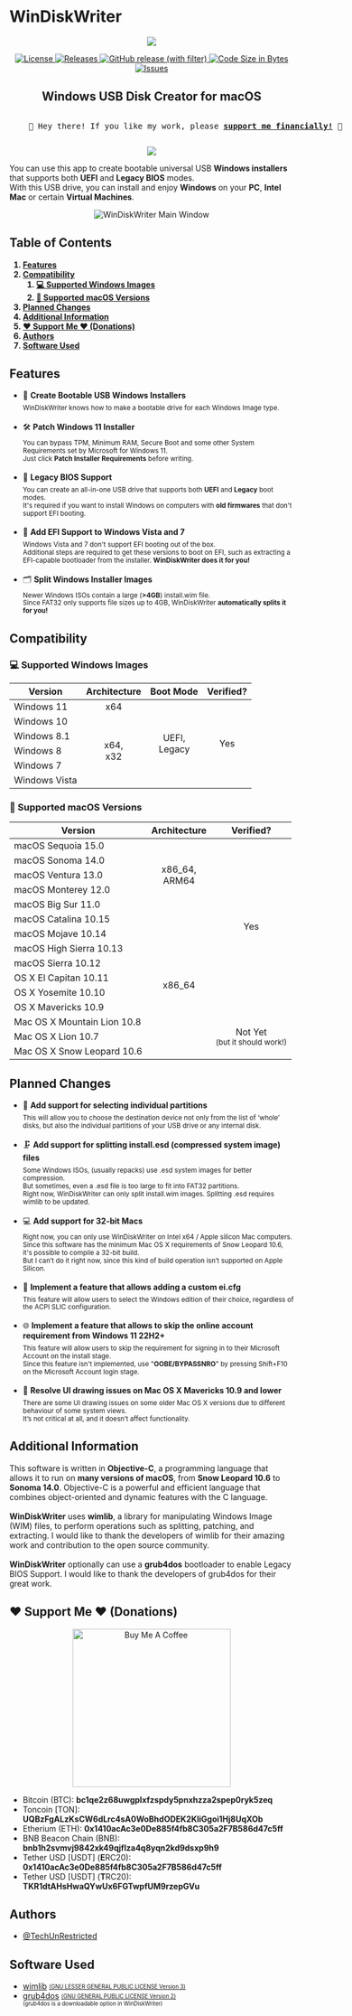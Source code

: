 <h1>WinDiskWriter</h1>

<p align="center">
  <a href="https://github.com/TechUnRestricted/windiskwriter/releases"><img src="https://i.postimg.cc/X3tS32rs/Artboard.jpg"/></a>
</p>

<p align="center">
  <a href="https://github.com/TechUnRestricted/windiskwriter/blob/main/license.md">
    <img alt="License" src="https://img.shields.io/github/license/TechUnReStricted/windiskwriter">
  </a>

  <a href="https://github.com/TechUnRestricted/windiskwriter/releases">
    <img alt="Releases" src="https://img.shields.io/github/downloads/TechUnRestricted/windiskwriter/total">
  </a>
  
  <a href="https://github.com/TechUnRestricted/windiskwriter/releases">
    <img alt="GitHub release (with filter)" src="https://img.shields.io/github/v/release/TechUnRestricted/windiskwriter">
  </a>

  <a href="#">
    <img alt="Code Size in Bytes" src="https://img.shields.io/github/languages/code-size/TechUnRestricted/windiskwriter">
  </a>

  <a href="https://github.com/TechUnRestricted/windiskwriter/issues">
    <img alt="Issues" src="https://img.shields.io/github/issues/TechUnRestricted/windiskwriter">
  </a>
</p>

<h2 align="center">Windows USB Disk Creator for macOS</h2>

<div align="center">
  <pre style="display: inline-block; text-align: left;">
    💖 Hey there! If you like my work, please <b><a href="#%EF%B8%8F-support-me-%EF%B8%8F-donations">support me financially!</a></b> 💖</pre></div>

<p align="center">
  <a href="https://www.buymeacoffee.com/TechUnRestricted">
    <img src="https://img.buymeacoffee.com/button-api/?text=Donate with Buy Me a Coffee&emoji=☕&slug=TechUnRestricted&button_colour=FFDD00&font_colour=000000&font_family=Bree&outline_colour=000000&coffee_colour=ffffff" />
  </a>
<p>
  
You can use this app to create bootable universal USB <strong>Windows installers</strong> that supports both <strong>UEFI</strong> and <strong>Legacy BIOS</strong> modes.<br>
With this USB drive, you can install and enjoy <strong>Windows</strong> on your <strong>PC</strong>, <strong>Intel Mac</strong> or certain <strong>Virtual Machines</strong>.

<center>
  <img alt="WinDiskWriter Main Window" src="https://i.postimg.cc/CYyfZb4Y/Win-Disk-Writer-Screenshot-Pair.png">
</center>

<h2>Table of Contents</h2>
<b>
<ol>
  <li><a href="#features">Features</a></li>
  <li><a href="#compatibility">Compatibility</a>
    <ol>
      <li><a href="#-supported-windows-images">💻 Supported Windows Images</a></li>
      <li><a href="#-supported-macos-versions">🍏 Supported macOS Versions</a></li>
    </ol>
  </li>
  <li><a href="#planned-changes">Planned Changes</a></li>
  <li><a href="#additional-information">Additional Information</a></li>
  <li><a href="#%EF%B8%8F-support-me-%EF%B8%8F-donations">❤️ Support Me ❤️ (Donations)</a></li>
  <li><a href="#authors">Authors</a></li>
  <li><a href="#software-used">Software Used</a></li>
</ol>
</b>

<h2>Features</h2>
<ul>
   <li>
     📀 <strong>Create Bootable USB Windows Installers</strong><br>
      <sub>
        WinDiskWriter knows how to make a bootable drive for each Windows Image type.
      </sub>
   </li>
  <br>
   <li>
     🛠 <strong>Patch Windows 11 Installer</strong><br>
      <sub>
        You can bypass TPM, Minimum RAM, Secure Boot and some other System Requirements set by Microsoft for Windows 11.<br>
        Just click <strong>Patch Installer Requirements</strong> before writing.
      </sub>
   </li>
  <br>
   <li>
     👾 <strong>Legacy BIOS Support</strong><br>
      <sub>
        You can create an all-in-one USB drive that supports both <strong>UEFI</strong> and <strong>Legacy</strong> boot modes.<br>
        It&#39;s required if you want to install Windows on computers with <strong>old firmwares</strong> that don&#39;t support EFI booting.
      </sub>
   </li>
  <br>
   <li>
     🔐 <strong>Add EFI Support to Windows Vista and 7</strong><br>
      <sub>
        Windows Vista and 7 don&#39;t support EFI booting out of the box.<br>
        Additional steps are required to get these versions to boot on EFI, such as extracting a EFI-capable bootloader from the installer. <strong>WinDiskWriter does it for you!</strong>
      </sub>
   </li>
  <br>
   <li>
     🗂 <strong>Split Windows Installer Images</strong><br>
      <sub>
        Newer Windows ISOs contain a large (<strong>&gt;4GB</strong>) install.wim file.<br>
        Since FAT32 only supports file sizes up to 4GB, WinDiskWriter <strong>automatically splits it for you!</strong>
      </sub>
   </li>
</ul>

<h2>Compatibility</h2>
<h3>💻 Supported Windows Images</h3>
<table>
    <thead>
        <tr>
            <th>Version</th>
            <th>Architecture</th>
            <th>Boot Mode</th>
            <th>Verified?</th>
        </tr>
    </thead>
    <tbody>
        <tr>
            <td>Windows 11</td>
            <td align="center">x64</td>
            <td rowspan="6" align="center">UEFI,<br>Legacy</td>
            <td rowspan="6" align="center">Yes</td>
        </tr>
        <tr>
            <td>Windows 10</td>
            <td rowspan="5" align="center">x64,<br>x32</td>
        </tr>
        <tr>
            <td>Windows 8.1</td>
        </tr>
        <tr>
            <td>Windows 8</td>
        </tr>
        <tr>
            <td>Windows 7</td>
        </tr>
        <tr>
            <td>Windows Vista</td>
        </tr>
    </tbody>
</table>

<h3>🍏 Supported macOS Versions</h3>
<table>
    <thead>
        <tr>
            <th>Version</th>
            <th>Architecture</th>
            <th>Verified?</th>
        </tr>
    </thead>
    <tbody>
        <tr>
            <td>macOS Sequoia 15.0</td>
            <td rowspan="5" align="center">x86_64,<br>ARM64</td>
            <td rowspan="12" align="center">Yes</td>
        </tr>
        <tr>
            <td>macOS Sonoma 14.0</td>
        </tr>
        <tr>
            <td>macOS Ventura 13.0</td>
        </tr>
        <tr>
            <td>macOS Monterey 12.0</td>
        </tr>
        <tr>
            <td>macOS Big Sur 11.0</td>
        </tr>
        <tr>
            <td>macOS Catalina 10.15</td>
            <td rowspan="10" align="center">x86_64</td>
        </tr>
        <tr>
            <td>macOS Mojave 10.14</td>
        </tr>
        <tr>
            <td>macOS High Sierra 10.13</td>
        </tr>
        <tr>
            <td>macOS Sierra 10.12</td>
        </tr>
        <tr>
            <td>OS X El Capitan 10.11</td>
        </tr>
        <tr>
            <td>OS X Yosemite 10.10</td>
        </tr>
        <tr>
            <td>OS X Mavericks 10.9</td>
        </tr>
        <tr>
            <td>Mac OS X Mountain Lion 10.8</td>
            <td rowspan="3" align="center">
              Not Yet<br>
              <sub>(but it should work!)</sub>
            </td>
        </tr>
        <tr>
            <td>Mac OS X Lion 10.7</td>
        </tr>
        <tr>
            <td>Mac OS X Snow Leopard 10.6</td>
        </tr>
    </tbody>
</table>

<h2>Planned Changes</h2>
<ul>
   <li>
      📁 <strong>Add support for selecting individual partitions</strong><br>
         <sub>
           This will allow you to choose the destination device not only from the list of ‘whole’ disks, but also the individual partitions of your USB drive or any internal disk.
         </sub>
   </li>
  <br>
   <li>
      🗜 <strong>Add support for splitting install.esd (compressed system image) files</strong><br>
         <sub>
           Some Windows ISOs, (usually repacks) use .esd system images for better compression.<br>
           But sometimes, even a .esd file is too large to fit into FAT32 partitions.<br>
           Right now, WinDiskWriter can only split install.wim images. Splitting .esd requires wimlib to be updated.
         </sub>
   </li>
  <br>
   <li>
      💻 <strong>Add support for 32-bit Macs</strong><br>
      <sub>
        Right now, you can only use WinDiskWriter on Intel x64 / Apple silicon Mac computers.<br>
        Since this software has the minimum Mac OS X requirements of Snow Leopard 10.6, it's possible to compile a 32-bit build.<br>
        But I can’t do it right now, since this kind of build operation isn’t supported on Apple Silicon.
      </sub>
   </li>
  <br>
   <li>
      📝 <strong>Implement a feature that allows adding a custom ei.cfg</strong><br>
         <sub>
           This feature will allow users to select the Windows edition of their choice, regardless of the ACPI SLIC configuration.
         </sub>
   </li>
  <br>
   <li>
      🌐 <strong>Implement a feature that allows to skip the online account requirement from Windows 11 22H2+</strong><br>
         <sub>
           This feature will allow users to skip the requirement for signing in to their Microsoft Account on the install stage.<br>
           Since this feature isn't implemented, use "<strong>OOBE/BYPASSNRO</strong>" by pressing Shift+F10 on the Microsoft Account login stage.
         </sub>
   </li>
  <br>
   <li>
      🎨 <strong>Resolve UI drawing issues on Mac OS X Mavericks 10.9 and lower</strong><br>
         <sub>
           There are some UI drawing issues on some older Mac OS X versions due to different behaviour of some system views.<br>
           It’s not critical at all, and it doesn’t affect functionality.
         </sub>
   </li>
</ul>

<h2>Additional Information</h2>
<p>
   This software is written in <b>Objective-C</b>, a programming language that allows it to run on <b>many versions of macOS</b>, from <b>Snow Leopard 10.6</b> to <b>Sonoma 14.0</b>. Objective-C is a powerful and efficient language that combines object-oriented and dynamic features with the C language.<br><br>
   <b>WinDiskWriter</b> uses <b>wimlib</b>, a library for manipulating Windows Image (WIM) files, to perform operations such as splitting, patching, and extracting. I would like to thank the developers of wimlib for their amazing work and contribution to the open source community.<br><br>
   <b>WinDiskWriter</b> optionally can use a <b>grub4dos</b> bootloader to enable Legacy BIOS Support. I would like to thank the developers of grub4dos for their great work.
</p>

<h2>❤️ Support Me ❤️ (Donations)</h2>
<p align="center">
  <a href="https://www.buymeacoffee.com/TechUnRestricted" target="_blank">
    <img src="https://cdn.buymeacoffee.com/buttons/v2/arial-red.png" alt="Buy Me A Coffee" style="width: 280px !important;" >
  </a>
</p>
<ul>
  <li>
    Bitcoin (BTC): <b>bc1qe2z68uwgplxfzspdy5pnxhzza2spep0ryk5zeq</b>
  </li>
  <li>
    Toncoin [TON]: <b>UQBzFgALzKsCW6dLrc4sA0WoBhdODEK2KliGgoi1Hj8UqXOb</b>
  </li>
  <li>
    Etherium (ETH): <b>0x1410acAc3e0De885f4fb8C305a2F7B586d47c5ff</b>
  </li>
  <li>
    BNB Beacon Chain (BNB): <b>bnb1h2svmvj9842xk49qjflza4q8yqn2kd9dsxp9h9</b>
  </li>
  <li>
    Tether USD [USDT] (<b>E</b>RC20): <b>0x1410acAc3e0De885f4fb8C305a2F7B586d47c5ff</b>
  </li>
  <li>
    Tether USD [USDT] (<b>T</b>RC20): <b>TKR1dtAHsHwaQYwUx6FGTwpfUM9rzepGVu</b>
  </li>
</ul>

<h2>Authors</h2>
<ul>
    <li>
        <a href="https://www.github.com/TechUnRestricted">@TechUnRestricted</a>
    </li>
</ul>

<h2>Software Used</h2>
<ul>
    <li>
      <a href="https://wimlib.net/">wimlib</a> <sub><sup><a href="https://github.com/TechUnRestricted/windiskwriter/blob/main/libs/wimlib/License.txt">(GNU LESSER GENERAL PUBLIC LICENSE Version 3)</a></sup></sub>
    </li>
  <li>
      <a href="https://github.com/chenall/grub4dos">grub4dos</a> <sub><sup><a href="https://github.com/chenall/grub4dos/blob/0.4.6a/COPYING">(GNU GENERAL PUBLIC LICENSE Version 2)</a><br>
        (grub4dos is a downloadable option in WinDiskWriter)</sup></sub>
    </li>
</ul>

